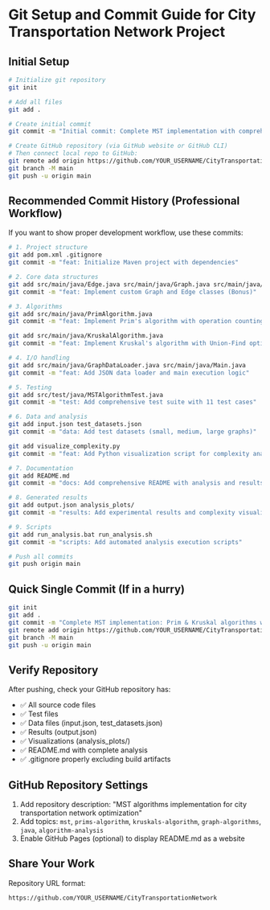 # Git Setup and Commit Guide for City Transportation Network Project

## Initial Setup

```bash
# Initialize git repository
git init

# Add all files
git add .

# Create initial commit
git commit -m "Initial commit: Complete MST implementation with comprehensive testing and analysis"

# Create GitHub repository (via GitHub website or GitHub CLI)
# Then connect local repo to GitHub:
git remote add origin https://github.com/YOUR_USERNAME/CityTransportationNetwork.git
git branch -M main
git push -u origin main
```

## Recommended Commit History (Professional Workflow)

If you want to show proper development workflow, use these commits:

```bash
# 1. Project structure
git add pom.xml .gitignore
git commit -m "feat: Initialize Maven project with dependencies"

# 2. Core data structures
git add src/main/java/Edge.java src/main/java/Graph.java src/main/java/MSTResult.java
git commit -m "feat: Implement custom Graph and Edge classes (Bonus)"

# 3. Algorithms
git add src/main/java/PrimAlgorithm.java
git commit -m "feat: Implement Prim's algorithm with operation counting"

git add src/main/java/KruskalAlgorithm.java
git commit -m "feat: Implement Kruskal's algorithm with Union-Find optimization"

# 4. I/O handling
git add src/main/java/GraphDataLoader.java src/main/java/Main.java
git commit -m "feat: Add JSON data loader and main execution logic"

# 5. Testing
git add src/test/java/MSTAlgorithmTest.java
git commit -m "test: Add comprehensive test suite with 11 test cases"

# 6. Data and analysis
git add input.json test_datasets.json
git commit -m "data: Add test datasets (small, medium, large graphs)"

git add visualize_complexity.py
git commit -m "feat: Add Python visualization script for complexity analysis"

# 7. Documentation
git add README.md
git commit -m "docs: Add comprehensive README with analysis and results"

# 8. Generated results
git add output.json analysis_plots/
git commit -m "results: Add experimental results and complexity visualizations"

# 9. Scripts
git add run_analysis.bat run_analysis.sh
git commit -m "scripts: Add automated analysis execution scripts"

# Push all commits
git push origin main
```

## Quick Single Commit (If in a hurry)

```bash
git init
git add .
git commit -m "Complete MST implementation: Prim & Kruskal algorithms with testing, analysis, and visualizations"
git remote add origin https://github.com/YOUR_USERNAME/CityTransportationNetwork.git
git branch -M main
git push -u origin main
```

## Verify Repository

After pushing, check your GitHub repository has:
- ✅ All source code files
- ✅ Test files
- ✅ Data files (input.json, test_datasets.json)
- ✅ Results (output.json)
- ✅ Visualizations (analysis_plots/)
- ✅ README.md with complete analysis
- ✅ .gitignore properly excluding build artifacts

## GitHub Repository Settings

1. Add repository description: "MST algorithms implementation for city transportation network optimization"
2. Add topics: `mst`, `prims-algorithm`, `kruskals-algorithm`, `graph-algorithms`, `java`, `algorithm-analysis`
3. Enable GitHub Pages (optional) to display README.md as a website

## Share Your Work

Repository URL format:
```
https://github.com/YOUR_USERNAME/CityTransportationNetwork
```

